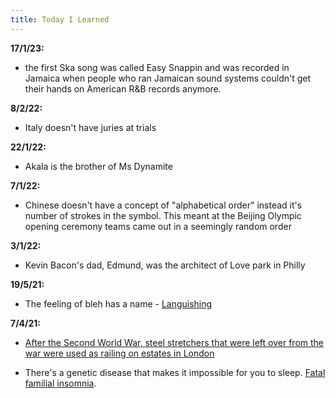 ```yaml
---
title: Today I Learned
---
```


**17/1/23:**
- the first Ska song was called Easy Snappin and was recorded in Jamaica when people who ran Jamaican sound systems couldn't get their hands on American R&B records anymore. 

**8/2/22:**
- Italy doesn't have juries at trials 

**22/1/22:**
- Akala is the brother of Ms Dynamite

**7/1/22:**
- Chinese doesn't have a concept of "alphabetical order" instead it's number of strokes in the symbol. This meant at the Beijing Olympic opening ceremony teams came out in a seemingly random order 

**3/1/22:**
- Kevin Bacon's dad, Edmund, was the architect of Love park in Philly

**19/5/21:**
- The feeling of bleh has a name - [Languishing](https://www.nytimes.com/2021/04/19/well/mind/covid-mental-health-languishing.html)


**7/4/21:**
 - [After the Second World War, steel stretchers that were left over from the war were used as railing on estates in London](https://www.atlasobscura.com/places/london-s-stretcher-railings) 

- There's a genetic disease that makes it impossible for you to sleep. [Fatal familial insomnia](https://rarediseases.info.nih.gov/diseases/6429/fatal-familial-insomnia).





